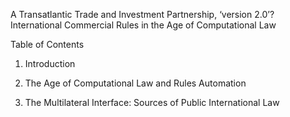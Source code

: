 A Transatlantic Trade and Investment Partnership, ‘version 2.0’? International Commercial Rules in the Age of Computational Law


Table of Contents

1. Introduction

2. The Age of Computational Law and Rules Automation

3. The Multilateral Interface: Sources of Public International Law

